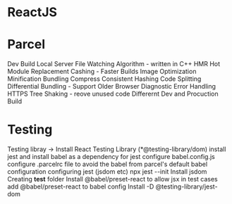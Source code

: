 # ReactJS

# Parcel 
Dev Build
Local Server
File Watching Algorithm - written in C++
HMR Hot Module Replacement
Cashing - Faster Builds
Image Optimization
Minification
Bundling
Compress
Consistent Hashing
Code Splitting 
Differential Bundling - Support Older Browser
Diagnostic
Error Handling
HTTPS
Tree Shaking - reove unused code
Differernt Dev and Procuction Build

# Testing
Testing libray -> Install React Testing Library (*@testing-library/dom)
install jest and install babel as a dependency for jest
configure babel.config.js
configure .parcelrc file to avoid the babel from parcel's default babel configuration
configuring jest (jsdom etc) npx jest --init
Install jsdom 
Creating __test__ folder
Install @babel/preset-react to allow jsx in test cases
add @babel/preset-react to babel config
Install -D @testing-library/jest-dom